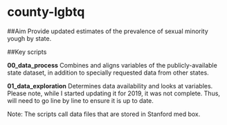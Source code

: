 # county-lgbtq

##Aim
Provide updated estimates of the prevalence of sexual minority yough by state.

##Key scripts

**00_data_process**
Combines and aligns variables of the publicly-available state dataset, in addition to specially requested data from other states.

**01_data_exploration**
Determines data availability and looks at variables. Please note, while I started updating it for 2019, it was not complete. Thus, will need to go line by line to ensure it is up to date. 

Note: The scripts call data files that are stored in Stanford med box.




